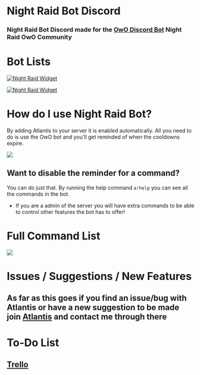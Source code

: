 # Night Raid Bot Discord
### Night Raid Bot Discord made for the [OwO Discord Bot](https://top.gg/bot/owo) Night Raid OwO Community

# Bot Lists
[![Night Raid Widget](https://api.botlist.space/widget/688911718788628496/6?rounded=true&background=017a97&shadows=true "Atlantis on botlist.space")](https://botlist.space/bot/688911718788628496?utm_source=bls&utm_medium=widget&utm_campaign=688911718788628496)

[![Night Raid Widget](https://top.gg/api/widget/688911718788628496.svg?middlecolor=073a3b&usernamecolor=d4af37&highlightcolor=101010&topcolor=0e5c5e "Atlantis on top.gg")](https://top.gg/bot/688911718788628496)

# How do I use Night Raid Bot?
By adding Atlantis to your server it is enabled automatically. 
All you need to do is use the OwO bot and you'll get reminded of when the cooldowns expire.

[![](https://i.imgur.com/mLepryJ.png)]()

## Want to disable the reminder for a command?
You can do just that. By running the help command `a!help` you can see all the commands in the bot. 

* If you are a admin of the server you will have extra commands to be able to control other features the bot has to offer!

# Full Command List
![](https://i.imgur.com/oymBTPB.png)

# Issues / Suggestions / New Features
## As far as this goes if you find an issue/bug with Atlantis or have a new suggestion to be made join [Atlantis](https://discord.gg/FCUZeGb) and contact me through there

# To-Do List
## [Trello](https://trello.com/b/ax8kNXuk/atlantis-discord-bot)
